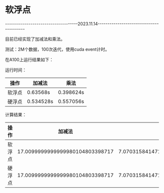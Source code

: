 # 软浮点

-------------------------------------2023.11.14-----------------------------------------

目前已经实现了加减法和乘法。

测试：2M个数据，100次迭代，使用cuda event计时。

在A100上运行结果如下：

运行时间：

| 操作 | 加减法 | 乘法 |
|------|------|--------|
| 软浮点 | 0.63568s | 0.398624s |
| 硬浮点 | 0.534528s | 0.557056s |

计算结果：

| 操作 | 加减法 | 乘法 |
|------|------|--------|
| 软浮点 | 17.0099999999999980104803398717 | 7.07031584147175617971470273915 |
| 硬浮点 | 17.0099999999999980104803398717 | 7.0703158414717579560715421394 |